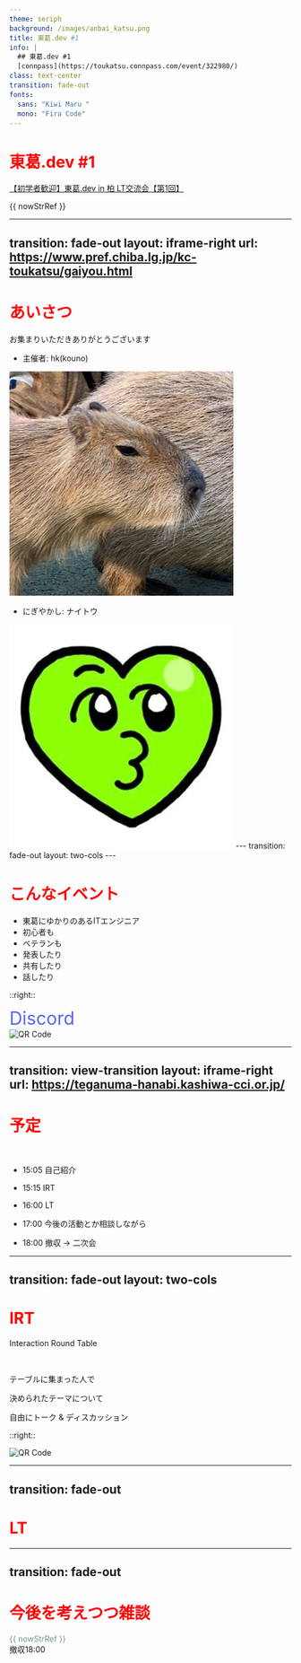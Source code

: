 ```yaml
---
theme: seriph
background: /images/anbai_katsu.png
title: 東葛.dev #1
info: |
  ## 東葛.dev #1
  [connpass](https://toukatsu.connpass.com/event/322980/)
class: text-center
transition: fade-out
fonts:
  sans: "Kiwi Maru "
  mono: "Fira Code"
---
```


# 東葛.dev #1

<div>
  <a
    href="https://toukatsu.connpass.com/event/322980/"
    target="_blank"
    rel="noopener noreferrer"
    text-white
    text-opacity-50
  >
    【初学者歓迎】東葛.dev in 柏 LT交流会【第1回】
  </a>
</div>

{{ nowStrRef }}

<script setup>
import { ref, onMounted } from "vue";

const now = new Date();
const nowStr = now.toLocaleString();
const nowStrRef = ref(nowStr);

function tick() {
  const newTime = new Date();
  const newTimeStr = newTime.toLocaleString();
  nowStrRef.value = newTimeStr;
}

onMounted(() => {
  setInterval(tick, 1000);
  tick();
});
</script>

---
transition: fade-out
layout: iframe-right
url: https://www.pref.chiba.lg.jp/kc-toukatsu/gaiyou.html
---

# あいさつ

お集まりいただきありがとうございます

- 主催者: hk(kouno)  <a href="https://x.com/hk_it7" target="_blank" rel="noopener noreferrer"><logos-twitter /></a>

<img src="/images/kouno.jpg" w-30 mt-5 ml-10/>

<br />

- にぎやかし: ナイトウ  <a href="https://x.com/engineer_naito" target="_blank" rel="noopener noreferrer"><logos-twitter /></a>

<img src="/images/naito.jpg" w-30 mt-5 ml-10/>
---
transition: fade-out
layout: two-cols
---

# こんなイベント

<v-clicks>

- 東葛にゆかりのあるITエンジニア
- 初心者も
- ベテランも
- 発表したり
- 共有したり
- 話したり

</v-clicks>

<twemoji-handshake
  absolute
  text-9xl
  v-after
/>

::right::

<div class="discord">Discord</div>
<img
  :src="qrcode"
  alt="QR Code"
  w-64
  absolute
  right-50
  bottom-50
/>

<script setup>
import { useQRCode } from "@vueuse/integrations/useQRCode";

const qrcode = useQRCode("https://discord.gg/uW4XTB2p8y");
</script>

<style>
h1 {
  color: red;
}

.discord {
  color: #5865F2;
  font-size: 2rem;
}
</style>

---
transition: view-transition
layout: iframe-right
url: https://teganuma-hanabi.kashiwa-cci.or.jp/
---

# 予定

<br />

- 15:05 自己紹介

- 15:15 IRT

- 16:00 LT

- 17:00 今後の活動とか相談しながら

- 18:00 撤収 -> 二次会

<healthicons-i-schedule-school-date-time-outline
  text-5xl
  ml-75
/>

---
transition: fade-out
layout: two-cols
---

# IRT

Interaction Round Table

<br />

テーブルに集まった人で

決められたテーマについて

自由にトーク & ディスカッション

::right::

<img :src="qrcode" alt="QR Code" w-64/>

<script setup>
import { useQRCode } from "@vueuse/integrations/useQRCode";

const qrcode = useQRCode("https://blog.phperkaigi.jp/2020/02/07/interactive-round-table/");
</script>


---
transition: fade-out
---

# LT

---
transition: fade-out
---

# 今後を考えつつ雑談

<div text-9xl mt-20 class="clock">{{ nowStrRef }}</div>
<div  ml-100 text-5xl>撤収<span text-9xl mt-20 v-mark="{ at: 0 }">18:00</span></div>

<script setup>
import { ref, onMounted } from "vue";

const now = new Date();
const nowStr = now.toLocaleTimeString();
const nowStrRef = ref(nowStr);

function tick() {
  const newTime = new Date();
  const newTimeStr = newTime.toLocaleTimeString();
  nowStrRef.value = newTimeStr;
}

onMounted(() => {
  setInterval(tick, 1000);
  tick();
});
</script>

<style>
.clock {
  background: linear-gradient(315deg, #FFD343, #3776AB);
  background-size: 200% 200%;
  background-clip: text;
  -webkit-background-clip: text;
  -webkit-text-fill-color: transparent;
  animation: gradientShift 4s infinite;
}

@keyframes gradientShift {
  0% {
    background-position: 0% 50%;
  }
  50% {
    background-position: 100% 50%;
  }
  100% {
    background-position: 0% 50%;
  }
}
</style>
